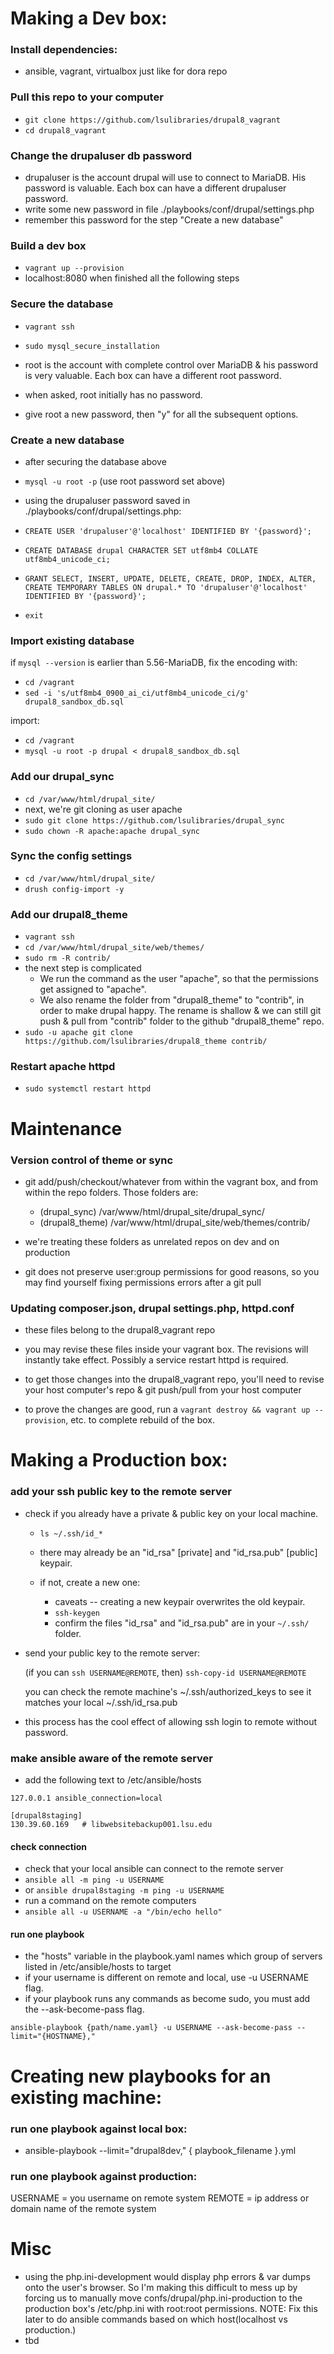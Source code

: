 # Making a Dev box:

### Install dependencies:
  
  - ansible, vagrant, virtualbox just like for dora repo

### Pull this repo to your computer

  - ```git clone https://github.com/lsulibraries/drupal8_vagrant```
  - ```cd drupal8_vagrant```

### Change the drupaluser db password

  - drupaluser is the account drupal will use to connect to MariaDB.  His password is valuable.  Each box can have a different drupaluser password.
  - write some new password in file ./playbooks/conf/drupal/settings.php
  - remember this password for the step "Create a new database"

### Build a dev box

  - ```vagrant up --provision```
  - localhost:8080 when finished all the following steps

### Secure the database

  - ```vagrant ssh```
  - ```sudo mysql_secure_installation```
  
  - root is the account with complete control over MariaDB & his password is very valuable.  Each box can have a different root password.
  - when asked, root initially has no password.
  - give root a new password, then "y" for all the subsequent options.

### Create a new database

  - after securing the database above

  - ```mysql -u root -p```  (use root password set above)

  - using the drupaluser password saved in ./playbooks/conf/drupal/settings.php:

  - ```CREATE USER 'drupaluser'@'localhost' IDENTIFIED BY '{password}';```

  - ```CREATE DATABASE drupal CHARACTER SET utf8mb4 COLLATE utf8mb4_unicode_ci;```

  - ```GRANT SELECT, INSERT, UPDATE, DELETE, CREATE, DROP, INDEX, ALTER, CREATE TEMPORARY TABLES ON drupal.* TO 'drupaluser'@'localhost' IDENTIFIED BY '{password}';```

  - ```exit```

### Import existing database

  if ```mysql --version``` is earlier than 5.56-MariaDB, fix the encoding with: 

  - ```cd /vagrant```
  - ```sed -i 's/utf8mb4_0900_ai_ci/utf8mb4_unicode_ci/g' drupal8_sandbox_db.sql```

  import:

  - ```cd /vagrant```
  - ```mysql -u root -p drupal < drupal8_sandbox_db.sql```

### Add our drupal_sync

  - ```cd /var/www/html/drupal_site/```
  - next, we're git cloning as user apache
  - ```sudo git clone https://github.com/lsulibraries/drupal_sync```
  - ```sudo chown -R apache:apache drupal_sync```

### Sync the config settings

  - ```cd /var/www/html/drupal_site/```
  - ```drush config-import -y```

### Add our drupal8_theme

  - ```vagrant ssh```
  - ```cd /var/www/html/drupal_site/web/themes/```
  - ```sudo rm -R contrib/```
  - the next step is complicated
    - We run the command as the user "apache", so that the permissions get assigned to "apache".  
    - We also rename the folder from "drupal8_theme" to "contrib", in order to make drupal happy.  The rename is shallow & we can still git push & pull from "contrib" folder to the github "drupal8_theme" repo.
  - ```sudo -u apache git clone https://github.com/lsulibraries/drupal8_theme contrib/```

### Restart apache httpd

  - ```sudo systemctl restart httpd```

# Maintenance

### Version control of theme or sync

  - git add/push/checkout/whatever from within the vagrant box, and from within the repo folders.  Those folders are:

    - (drupal_sync)    /var/www/html/drupal_site/drupal_sync/  
    - (drupal8_theme)  /var/www/html/drupal_site/web/themes/contrib/  

  - we're treating these folders as unrelated repos on dev and on production

  - git does not preserve user:group permissions for good reasons, so you may find yourself fixing permissions errors after a git pull

### Updating composer.json, drupal settings.php, httpd.conf

  - these files belong to the drupal8_vagrant repo

  - you may revise these files inside your vagrant box.  The revisions will instantly take effect.  Possibly a service restart httpd is required.

  - to get those changes into the drupal8_vagrant repo, you'll need to revise your host computer's repo & git push/pull from your host computer

  - to prove the changes are good, run a ```vagrant destroy && vagrant up --provision```, etc. to complete rebuild of the box.

# Making a Production box:

### add your ssh public key to the remote server

 - check if you already have a private & public key on your local machine.

   - ```ls ~/.ssh/id_*```
   - there may already be an "id_rsa" [private] and "id_rsa.pub" [public] keypair.
   
   - if not, create a new one:

     - caveats -- creating a new keypair overwrites the old keypair.  
     - ```ssh-keygen```
     - confirm the files "id_rsa" and "id_rsa.pub" are in your ```~/.ssh/``` folder.

 - send your public key to the remote server:
    
    (if you can ```ssh USERNAME@REMOTE```, then)
    ```ssh-copy-id USERNAME@REMOTE```

    you can check the remote machine's ~/.ssh/authorized_keys to see it matches your local ~/.ssh/id_rsa.pub

 - this process has the cool effect of allowing ssh login to remote without password.


### make ansible aware of the remote server

 - add the following text to /etc/ansible/hosts

```[drupal8dev]
127.0.0.1 ansible_connection=local

[drupal8staging]
130.39.60.169   # libwebsitebackup001.lsu.edu
```

#### check connection

 - check that your local ansible can connect to the remote server
 - ```ansible all -m ping -u USERNAME```
 - or ```ansible drupal8staging -m ping -u USERNAME```
 - run a command on the remote computers
 - ```ansible all -u USERNAME -a "/bin/echo hello"```

#### run one playbook

 - the "hosts" variable in the playbook.yaml names which group of servers listed in /etc/ansible/hosts to target
 - if your username is different on remote and local, use -u USERNAME flag.
 - if your playbook runs any commands as become sudo, you must add the --ask-become-pass flag.

 ```ansible-playbook {path/name.yaml} -u USERNAME --ask-become-pass --limit="{HOSTNAME},"```


# Creating new playbooks for an existing machine:

### run one playbook against local box:

  - ansible-playbook --limit="drupal8dev," { playbook_filename }.yml

### run one playbook against production:
    
USERNAME = you username on remote system
REMOTE = ip address or domain name of the remote system


# Misc

  - using the php.ini-development would display php errors & var dumps onto the user's browser.  So I'm making this difficult to mess up by forcing us to manually move confs/drupal/php.ini-production to the production box's /etc/php.ini with root:root permissions.  NOTE:  Fix this later to do ansible commands based on which host(localhost vs production.)
  - tbd
